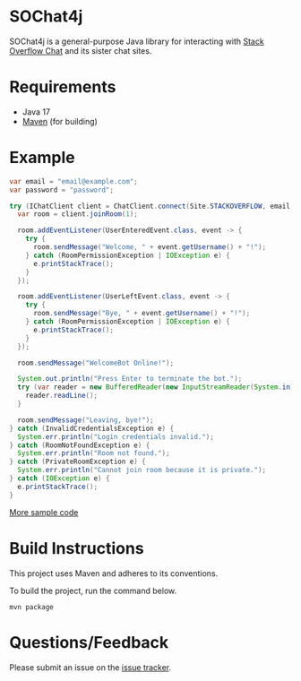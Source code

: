 # SOChat4j

SOChat4j is a general-purpose Java library for interacting with [Stack Overflow Chat](https://chat.stackoverflow.com) and its sister chat sites.

# Requirements

* Java 17
* [Maven](http://maven.apache.org) (for building)

# Example

```java
var email = "email@example.com";
var password = "password";

try (IChatClient client = ChatClient.connect(Site.STACKOVERFLOW, email, password)) {
  var room = client.joinRoom(1);

  room.addEventListener(UserEnteredEvent.class, event -> {
    try {
      room.sendMessage("Welcome, " + event.getUsername() + "!");
    } catch (RoomPermissionException | IOException e) {
      e.printStackTrace();
    }
  });

  room.addEventListener(UserLeftEvent.class, event -> {
    try {
      room.sendMessage("Bye, " + event.getUsername() + "!");
    } catch (RoomPermissionException | IOException e) {
      e.printStackTrace();
    }
  });

  room.sendMessage("WelcomeBot Online!");

  System.out.println("Press Enter to terminate the bot.");
  try (var reader = new BufferedReader(new InputStreamReader(System.in))) {
    reader.readLine();
  }

  room.sendMessage("Leaving, bye!");
} catch (InvalidCredentialsException e) {
  System.err.println("Login credentials invalid.");
} catch (RoomNotFoundException e) {
  System.err.println("Room not found.");
} catch (PrivateRoomException e) {
  System.err.println("Cannot join room because it is private.");
} catch (IOException e) {
  e.printStackTrace();
}
```

[More sample code](https://github.com/mangstadt/sochat4j/tree/master/src/test/java/com/github/mangstadt/sochat4j/sample) 

# Build Instructions

This project uses Maven and adheres to its conventions.

To build the project, run the command below.

`mvn package`

# Questions/Feedback

Please submit an issue on the [issue tracker](https://github.com/mangstadt/sochat4j/issues).
